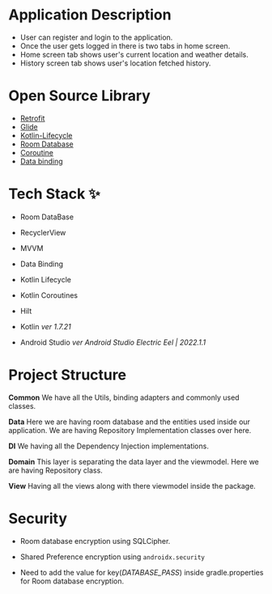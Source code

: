 # Application Description

* User can register and login to the application.
* Once the user gets logged in there is two tabs in home screen.
* Home screen tab shows user's current location and weather details.
* History screen tab shows user's location fetched history.

# Open Source Library

* [Retrofit](https://square.github.io/retrofit/)
* [Glide](https://github.com/bumptech/glide)
* [Kotlin-Lifecycle](https://developer.android.com/jetpack/androidx/releases/lifecycle)
* [Room Database](https://developer.android.com/training/data-storage/room)
* [Coroutine](https://kotlinlang.org/docs/coroutines-overview.html)
* [Data binding](https://developer.android.com/topic/libraries/data-binding)

# Tech Stack ✨

* Room DataBase
* RecyclerView
* MVVM
* Data Binding
* Kotlin Lifecycle
* Kotlin Coroutines
* Hilt


* Kotlin _ver 1.7.21_
* Android Studio _ver Android Studio Electric Eel | 2022.1.1_

# Project Structure

**Common**
We have all the Utils, binding adapters and commonly used classes.

**Data**
Here we are having room database and the entities used inside our application.
We are having Repository Implementation classes over here.

**DI**
We having all the Dependency Injection implementations.

**Domain**
This layer is separating the data layer and the viewmodel.
Here we are having Repository class.

**View**
Having all the views along with there viewmodel inside the package.

# Security

* Room database encryption using SQLCipher.
* Shared Preference encryption using `androidx.security`


* Need to add the value for key(_DATABASE_PASS_) inside gradle.properties for Room database
  encryption.

